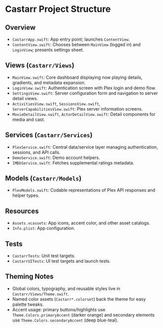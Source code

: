 # Castarr Project Structure

## Overview
- `CastarrApp.swift`: App entry point; launches `ContentView`.
- `ContentView.swift`: Chooses between `MainView` (logged in) and `LoginView`; presents settings sheet.

## Views (`Castarr/Views`)
- `MainView.swift`: Core dashboard displaying now playing details, gradients, and metadata expansion.
- `LoginView.swift`: Authentication screen with Plex login and demo flow.
- `SettingsView.swift`: Server configuration form and navigation to server detail views.
- `ActivitiesView.swift`, `SessionsView.swift`, `ServerCapabilitiesView.swift`: Plex server information screens.
- `MovieDetailView.swift`, `ActorDetailView.swift`: Detail components for media and cast.

## Services (`Castarr/Services`)
- `PlexService.swift`: Central data/service layer managing authentication, sessions, and API calls.
- `DemoService.swift`: Demo account helpers.
- `IMDbService.swift`: Fetches supplemental ratings metadata.

## Models (`Castarr/Models`)
- `PlexModels.swift`: Codable representations of Plex API responses and helper types.

## Resources
- `Assets.xcassets`: App icons, accent color, and other asset catalogs.
- `Info.plist`: App configuration.

## Tests
- `CastarrTests`: Unit test targets.
- `CastarrUITests`: UI test targets and launch tests.

## Theming Notes
- Global colors, typography, and reusable styles live in `Castarr/Views/Theme.swift`.
- Named color assets (`Castarr*.colorset`) back the theme for easy palette tweaks.
- Accent usage: primary buttons/highlights use `Theme.Colors.primaryAccent` (darker orange) and secondary elements use `Theme.Colors.secondaryAccent` (deep blue-teal).
